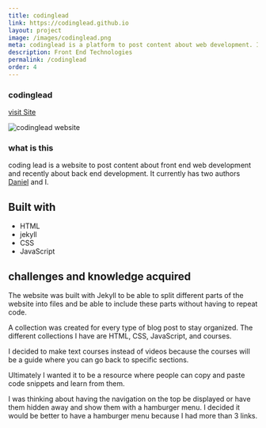 ```yaml
---
title: codinglead
link: https://codinglead.github.io
layout: project
image: /images/codinglead.png
meta: codinglead is a platform to post content about web development. It helps developers become better one post at a time.
description: Front End Technologies
permalink: /codinglead
order: 4
---
```


### codinglead

<p class="project__intro">
 <a href="https://codinglead.github.io">visit Site</a>
</p>


<div class="img-container">
 <img class="img-container__img" src="{{ site.baseurl }}/images/codinglead.png" alt="codinglead website">
</div>

### what is this

coding lead is a website to post content about front end web development and recently about back end development. It currently has two authors [Daniel](https://planeswalker1.github.io/) and I.

## Built with

* HTML
* jekyll
* CSS
* JavaScript

## challenges and knowledge acquired

The website was built with Jekyll to be able to split different parts of the website into files and be able to include these parts without having to repeat code.

A collection was created for every type of blog post to stay organized. The different collections I have are HTML, CSS, JavaScript, and courses.

I decided to make text courses instead of videos because the courses will be a guide where you can go back to specific sections.

Ultimately I wanted it to be a resource where people can copy and paste code snippets and learn from them.

I was thinking about having the navigation on the top be displayed or have them hidden away and show them with a hamburger menu. I decided it would be better to have a hamburger menu because I had more than 3 links.